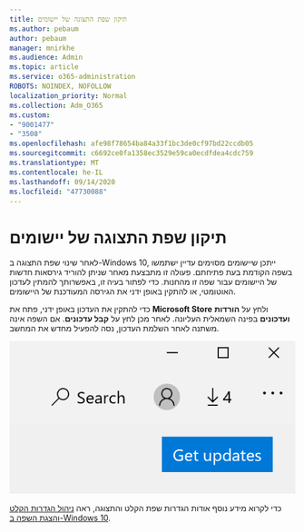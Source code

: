 ```yaml
---
title: תיקון שפת התצוגה של יישומים
ms.author: pebaum
author: pebaum
manager: mnirkhe
ms.audience: Admin
ms.topic: article
ms.service: o365-administration
ROBOTS: NOINDEX, NOFOLLOW
localization_priority: Normal
ms.collection: Adm_O365
ms.custom:
- "9001477"
- "3508"
ms.openlocfilehash: afe98f78654ba84a33f1bc3de0cf97bd22ccdb05
ms.sourcegitcommit: c6692ce0fa1358ec3529e59ca0ecdfdea4cdc759
ms.translationtype: MT
ms.contentlocale: he-IL
ms.lasthandoff: 09/14/2020
ms.locfileid: "47730088"
---
```

# <a name="fix-the-display-language-of-apps"></a>תיקון שפת התצוגה של יישומים

לאחר שינוי שפת התצוגה ב-Windows 10, ייתכן שיישומים מסוימים עדיין ישתמשו בשפה הקודמת בעת פתיחתם. פעולה זו מתבצעת מאחר שניתן להוריד גירסאות חדשות של היישומים עבור שפה זו מהחנות. כדי לפתור בעיה זו, באפשרותך להמתין לעדכון האוטומטי, או להתקין באופן ידני את הגירסה המעודכנת של היישומים.

כדי להתקין את העדכון באופן ידני, פתח את **Microsoft Store** ולחץ על **הורדות ועדכונים** בפינה השמאלית העליונה. לאחר מכן לחץ על **קבל עדכונים**. אם השפה אינה משתנה לאחר השלמת העדכון, נסה להפעיל מחדש את המחשב.

![קבל עדכונים.](media/get-updates.png)

כדי לקרוא מידע נוסף אודות הגדרות שפת הקלט והתצוגה, ראה [ניהול הגדרות הקלט והצגת השפה ב-Windows 10](https://support.microsoft.com/help/4027670/windows-10-add-and-switch-input-and-display-language-preferences).
